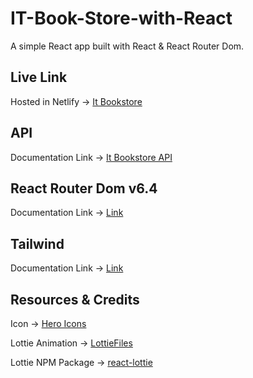 # IT-Book-Store-with-React
A simple React app built with React & React Router Dom.

## Live Link
Hosted in Netlify -> [It Bookstore](https://quiet-halva-af2103.netlify.app/)

## API 
Documentation Link -> [It Bookstore API](https://api.itbook.store/)

## React Router Dom v6.4 
Documentation Link -> [Link](https://reactrouter.com/en/main/start/overview)

## Tailwind
Documentation Link -> [Link](https://tailwindcss.com/docs/installation)

## Resources & Credits
Icon -> [Hero Icons](https://heroicons.com/)

Lottie Animation -> [LottieFiles](https://lottiefiles.com/featured)

Lottie NPM Package -> [react-lottie](https://www.npmjs.com/package/react-lottie)
